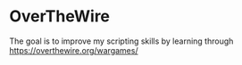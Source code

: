 # OverTheWire
The goal is to improve my scripting skills by learning through https://overthewire.org/wargames/
